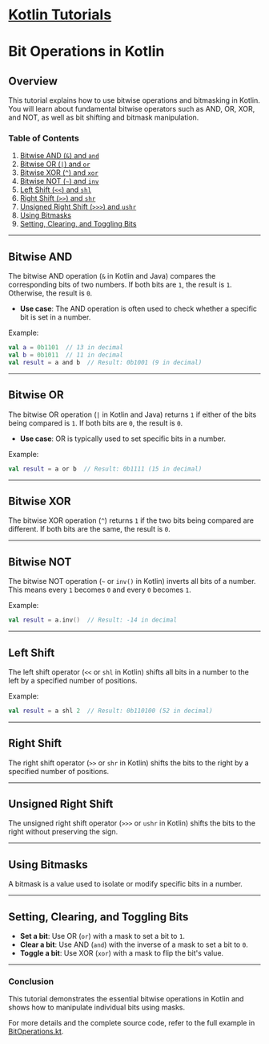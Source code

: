 
# [Kotlin Tutorials](Readme.md)

# Bit Operations in Kotlin

## Overview

This tutorial explains how to use bitwise operations and bitmasking in Kotlin. You will learn about fundamental bitwise operators such as AND, OR, XOR, and NOT, as well as bit shifting and bitmask manipulation.

### Table of Contents

1. [Bitwise AND (`&`) and `and`](#bitwise-and)
2. [Bitwise OR (`|`) and `or`](#bitwise-or)
3. [Bitwise XOR (`^`) and `xor`](#bitwise-xor)
4. [Bitwise NOT (`~`) and `inv`](#bitwise-not)
5. [Left Shift (`<<`) and `shl`](#left-shift)
6. [Right Shift (`>>`) and `shr`](#right-shift)
7. [Unsigned Right Shift (`>>>`) and `ushr`](#unsigned-right-shift)
8. [Using Bitmasks](#using-bitmasks)
9. [Setting, Clearing, and Toggling Bits](#setting-clearing-and-toggling-bits)

---

## Bitwise AND

The bitwise AND operation (`&` in Kotlin and Java) compares the corresponding bits of two numbers. If both bits are `1`, the result is `1`. Otherwise, the result is `0`.

- **Use case**: The AND operation is often used to check whether a specific bit is set in a number.

Example:
```kotlin
val a = 0b1101  // 13 in decimal
val b = 0b1011  // 11 in decimal
val result = a and b  // Result: 0b1001 (9 in decimal)
```

---

## Bitwise OR

The bitwise OR operation (`|` in Kotlin and Java) returns `1` if either of the bits being compared is `1`. If both bits are `0`, the result is `0`.

- **Use case**: OR is typically used to set specific bits in a number.

Example:
```kotlin
val result = a or b  // Result: 0b1111 (15 in decimal)
```

---

## Bitwise XOR

The bitwise XOR operation (`^`) returns `1` if the two bits being compared are different. If both bits are the same, the result is `0`.

---

## Bitwise NOT

The bitwise NOT operation (`~` or `inv()` in Kotlin) inverts all bits of a number. This means every `1` becomes `0` and every `0` becomes `1`.

Example:
```kotlin
val result = a.inv()  // Result: -14 in decimal
```

---

## Left Shift

The left shift operator (`<<` or `shl` in Kotlin) shifts all bits in a number to the left by a specified number of positions.

Example:
```kotlin
val result = a shl 2  // Result: 0b110100 (52 in decimal)
```

---

## Right Shift

The right shift operator (`>>` or `shr` in Kotlin) shifts the bits to the right by a specified number of positions.

---

## Unsigned Right Shift

The unsigned right shift operator (`>>>` or `ushr` in Kotlin) shifts the bits to the right without preserving the sign.

---

## Using Bitmasks

A bitmask is a value used to isolate or modify specific bits in a number.

---

## Setting, Clearing, and Toggling Bits

- **Set a bit**: Use OR (`or`) with a mask to set a bit to `1`.
- **Clear a bit**: Use AND (`and`) with the inverse of a mask to set a bit to `0`.
- **Toggle a bit**: Use XOR (`xor`) with a mask to flip the bit's value.

---

### Conclusion

This tutorial demonstrates the essential bitwise operations in Kotlin and shows how to manipulate individual bits using masks.

For more details and the complete source code, refer to the full example in [BitOperations.kt](src/main/kotlin/tutorials/bitoperations/BitOperations.kt).